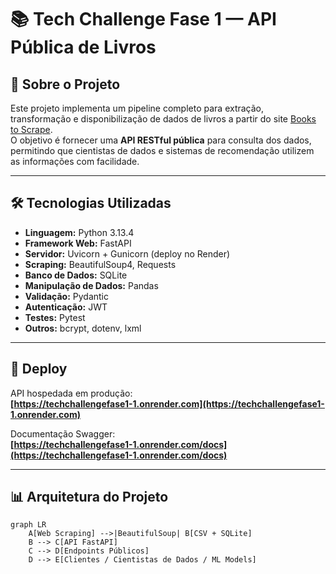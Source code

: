 # 📚 Tech Challenge Fase 1 — API Pública de Livros

## 📖 Sobre o Projeto
Este projeto implementa um pipeline completo para extração, transformação e disponibilização de dados de livros a partir do site [Books to Scrape](https://books.toscrape.com/).  
O objetivo é fornecer uma **API RESTful pública** para consulta dos dados, permitindo que cientistas de dados e sistemas de recomendação utilizem as informações com facilidade.

---

## 🛠️ Tecnologias Utilizadas
- **Linguagem:** Python 3.13.4
- **Framework Web:** FastAPI
- **Servidor:** Uvicorn + Gunicorn (deploy no Render)
- **Scraping:** BeautifulSoup4, Requests
- **Banco de Dados:** SQLite
- **Manipulação de Dados:** Pandas
- **Validação:** Pydantic
- **Autenticação:** JWT
- **Testes:** Pytest
- **Outros:** bcrypt, dotenv, lxml

---

## 🚀 Deploy
API hospedada em produção:  
**[https://techchallengefase1-1.onrender.com](https://techchallengefase1-1.onrender.com)**  

Documentação Swagger:  
**[https://techchallengefase1-1.onrender.com/docs](https://techchallengefase1-1.onrender.com/docs)**  

---

## 📊 Arquitetura do Projeto

```mermaid
graph LR
    A[Web Scraping] -->|BeautifulSoup| B[CSV + SQLite]
    B --> C[API FastAPI]
    C --> D[Endpoints Públicos]
    D --> E[Clientes / Cientistas de Dados / ML Models]
